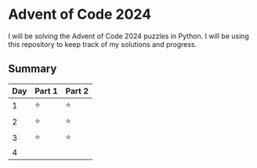 # Advent of Code 2024

I will be solving the Advent of Code 2024 puzzles in Python. I will be using this repository to keep track of my solutions and progress.

## Summary

| Day | Part 1 | Part 2 |
| --- | ------ | ------ |
| 1   | :star: | :star: |
| 2   | :star: | :star: |
| 3   | :star: | :star: |
| 4   |        |        |   
